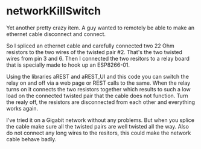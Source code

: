 # networkKillSwitch
Yet another pretty crazy item. A guy wanted to remotely be able to make an ethernet cable disconnect and connect.

So I spliced an ethernet cable and carefully connected two 22 Ohm resistors to the two wires of the twisted pair #2. That's the two twisted wires from pin 3 and 6. Then I connected the two resitors to a relay board that is specially made to hook up an ESP8266-01.

Using the libraries aREST and aREST_UI and this code you can switch the relay on and off via a web page or REST calls to the same. When the relay turns on it connects the two resistors together which results to such a low load on the connected twisted pair that the cable does not function. Turn the realy off, the resistors are disconnected from each other and everything works again.

I've tried it on a Gigabit network without any problems. But when you splice the cable make sure all the twisted pairs are well twisted all the way. Also do not connect any long wires to the resitors, this could make the network cable behave badly.

